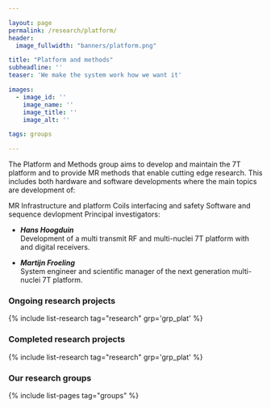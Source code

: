 ```yaml
---

layout: page
permalink: /research/platform/
header:
  image_fullwidth: "banners/platform.png"

title: "Platform and methods"
subheadline: ''
teaser: 'We make the system work how we want it'

images:
  - image_id: ''
    image_name: ''
    image_title: ''
    image_alt: ''  

tags: groups

---
```


The Platform and Methods group aims to develop and maintain the 7T platform and to provide MR methods that enable cutting edge research. This includes both hardware and software developments where the main topics are development of:

MR Infrastructure and platform
Coils interfacing and safety
Software and sequence devlopment
Principal investigators:

- ***Hans Hoogduin***  
Development of a multi transmit RF and multi-nuclei 7T platform with and digital receivers.

- ***Martijn Froeling***  
System engineer and scientific manager of the next generation multi-nuclei 7T platform.

### Ongoing research projects

{% include list-research tag="research" grp='grp_plat' %}

### Completed research projects

{% include list-research tag="research" grp='grp_plat' %}

### Our research groups

{% include list-pages tag="groups" %}
